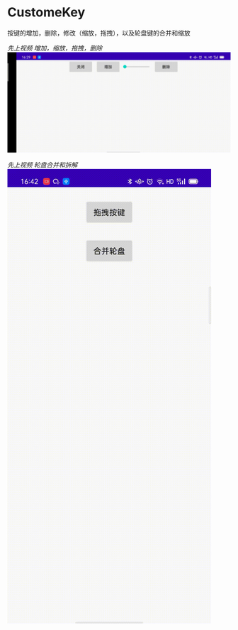 # CustomeKey
按键的增加，删除，修改（缩放，拖拽），以及轮盘键的合并和缩放

*先上视频 增加，缩放，拖拽，删除*
![Output sample](
https://github.com/androidsihai1/CustomeKey/blob/master/%E6%8B%96%E6%8B%BD%E7%BC%A9%E6%94%BE.gif?raw=true)

*先上视频 轮盘合并和拆解*
![Output sample](
https://github.com/androidsihai1/CustomeKey/blob/master/%E8%BD%AE%E7%9B%98%E5%90%88%E5%B9%B6.gif?raw=true)


